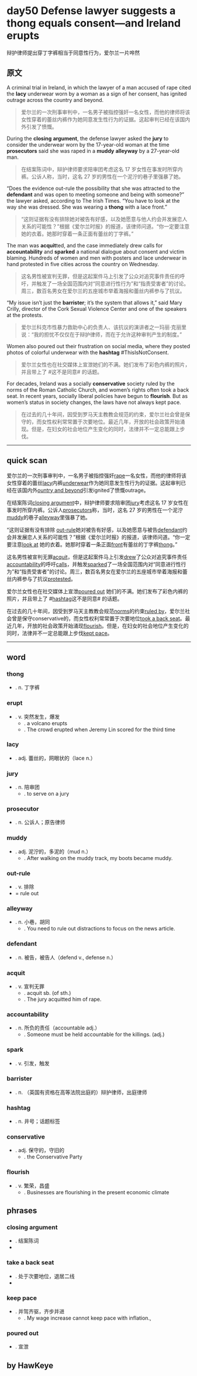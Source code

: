 # day50 Defense lawyer suggests a thong equals consent—and Ireland erupts
辩护律师提出穿丁字裤相当于同意性行为，爱尔兰一片哗然
## 原文

A criminal trial in Ireland, in which the lawyer of a man accused of rape cited the **lacy** underwear worn by a woman as a sign of her consent, has ignited outrage across the country and beyond.
> 爱尔兰的一次刑事审判中，一名男子被指控强奸一名女性，而他的律师将该女性穿着的蕾丝内裤作为她同意发生性行为的证据。这起审判已经在该国内外引发了愤慨。


During the **closing** **argument**, the defense lawyer asked the **jury** to consider the underwear worn by the 17-year-old woman at the time **prosecutors** said she was raped in a **muddy** **alleyway** by a 27-year-old man.
> 在结案陈词中，辩护律师要求陪审团考虑这名 17 岁女性在事发时所穿内裤。公诉人称，当时，这名 27 岁的男性在一个泥泞的巷子里强暴了她。


“Does the evidence out-rule the possibility that she was attracted to the **defendant** and was open to meeting someone and being with someone?” the lawyer asked, according to The Irish Times. “You have to look at the way she was dressed. She was wearing a **thong** with a lace front.”
> “这则证据有没有排除她对被告有好感，以及她愿意与他人约会并发展恋人关系的可能性？”根据《爱尔兰时报》的报道，该律师问道。“你一定要注意她的衣着。她那时穿着一条正面有蕾丝的丁字裤。”


The man was **acquit**ted, and the case immediately drew calls for **accountability** and **sparked** a national dialogue about consent and victim blaming. Hundreds of women and men with posters and lace underwear in hand protested in five cities across the country on Wednesday.
> 这名男性被宣判无罪，但是这起案件马上引发了公众对追究事件责任的呼吁，并触发了一场全国范围内对“同意进行性行为”和“指责受害者”的讨论。周三，数百名男女在爱尔兰的五座城市举着海报和蕾丝内裤参与了抗议。


“My issue isn’t just the **barrister**; it’s the system that allows it,” said Mary Crilly, director of the Cork Sexual Violence Center and one of the speakers at the protests.
> 爱尔兰科克市性暴力救助中心的负责人、该抗议的演讲者之一玛丽·克丽里说：“我的担忧不仅仅在于辩护律师，而在于允许这种审判产生的制度。”


Women also poured out their frustration on social media, where they posted photos of colorful underwear with the **hashtag** #ThisIsNotConsent.
> 爱尔兰女性也在社交媒体上宣泄她们的不满。她们发布了彩色内裤的照片，并且带上了 #这不是同意# 的话题。


For decades, Ireland was a socially **conservative** society ruled by the norms of the Roman Catholic Church, and women’s rights often took a back seat. In recent years, socially liberal policies have begun to **flourish**. But as women’s status in society changes, the laws have not always kept pace.
> 在过去的几十年间，因受到罗马天主教教会规范的约束，爱尔兰社会曾是保守的，而女性权利常常置于次要地位。最近几年，开放的社会政策开始涌现。但是，在妇女的社会地位产生变化的同时，法律并不一定总能跟上步伐。

----
## quick scan

爱尔兰的一次刑事审判中，一名男子被指控强奸<u>rape</u>一名女性，而他的律师将该女性穿着的蕾丝<u>lacy</u>内裤<u>underwear</u>作为她同意发生性行为的证据。这起审判已经在该国内外<u>ountry and beyond</u>引发ignited了愤慨outrage。

在结案陈词<u>closing argument</u>中，辩护律师要求陪审团<u>jury</u>考虑这名 17 岁女性在事发时所穿内裤。公诉人<u>prosecutors</u>称，当时，这名 27 岁的男性在一个泥泞<u>muddy</u>的巷子<u>alleyway</u>里强暴了她。

“这则证据有没有排除 <u>out-rule</u>她对被告有好感，以及她愿意与被告<u>defendant</u>约会并发展恋人关系的可能性？”根据《爱尔兰时报》的报道，该律师问道。“你一定要注意<u>look at</u> 她的衣着。她那时穿着一条正面<u>front</u>有蕾丝的丁字裤<u>thong</u>。”


这名男性被宣判无罪<u>acquit</u>，但是这起案件马上引发<u>drew</u>了公众对追究事件责任<u>accountability</u>的呼吁<u>calls</u>，并触发<u>sparked</u>了一场全国范围内对“同意进行性行为”和“指责受害者”的讨论。周三，数百名男女在爱尔兰的五座城市举着海报和蕾丝内裤参与了抗议<u>protested</u>。


爱尔兰女性也在社交媒体上宣泄<u>poured out</u> 她们的不满。她们发布了彩色内裤的照片，并且带上了 #<u>hashtag</u>这不是同意# 的话题。

在过去的几十年间，因受到罗马天主教教会规范<u>norms</u>的约束<u>ruled by</u>，爱尔兰社会曾是保守conservative的，而女性权利常常置于次要地位<u>took a back seat</u>。最近几年，开放的社会政策开始涌现<u>flourish</u>。但是，在妇女的社会地位产生变化的同时，法律并不一定总能跟上步伐<u>kept pace</u>。

----
## word
### thong
* . n. 丁字裤
### erupt
* . v. 突然发生，爆发
    * . a volcano erupts
    * . The crowd erupted when Jeremy Lin scored for the third time
### lacy
* . adj. 蕾丝的，网眼状的（lace n.）
### jury
* . n. 陪审团
    * . to serve on a jury
### prosecutor
* . n. 公诉人；原告律师
### muddy
* . adj. 泥泞的，多泥的（mud n.）
    * . After walking on the muddy track, my boots became muddy.
### out-rule
* . v. 排除
* = rule out
### alleyway
* . n. 小巷，胡同
    * . You need to rule out distractions to focus on the news article.
### defendant
* . n. 被告，被告人（defend v., defense n.）
### acquit
* . v. 宣判无罪
    * . acquit sb. (of sth.)
    * . The jury acquitted him of rape.
### accountability
* . n. 所负的责任（accountable adj.）
    * . Someone must be held accountable for the killings. (adj.)
### spark
* . v. 引发，触发
### barrister
* . n. （英国有资格在高等法院出庭的）辩护律师，出庭律师
### hashtag
* . n. 井号；话题标签
### conservative
* . adj. 保守的，守旧的
    * . the Conservative Party
### flourish
* . v. 繁荣，昌盛
    * . Businesses are flourishing in the present economic climate
## phrases
### closing argument
* . 结案陈词
*
### take a back seat
* . 处于次要地位，退居二线
*
### keep pace
* . 并驾齐驱，齐步并进
    * . My wage increase cannot keep pace with inflation.,
### poured out 
* . 宣泄

## by HawKeye
